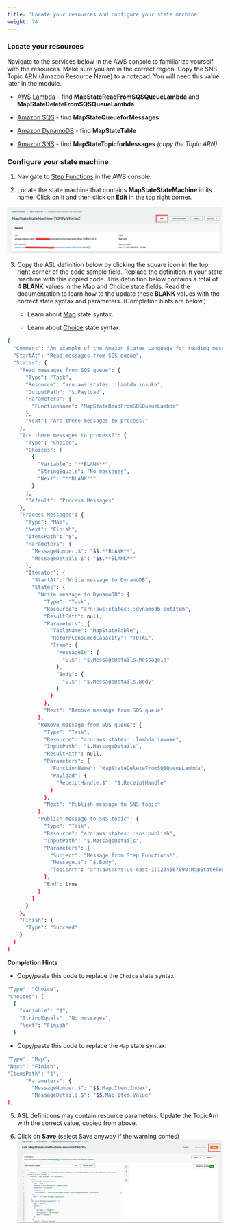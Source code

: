 ```yaml
---
title: 'Locate your resources and configure your state machine'
weight: 74
---
```


### Locate your resources

Navigate to the services below in the AWS console to familiarize yourself with the resources. Make sure you are in the correct region. Copy the SNS Topic ARN (Amazon Resource Name) to a notepad. You will need this value later in the module.

- [AWS Lambda](https://console.aws.amazon.com/lambda/home) - find **MapStateReadFromSQSQueueLambda** and **MapStateDeleteFromSQSQueueLambda**

- [Amazon SQS](https://console.aws.amazon.com/sqs/v2/home) - find **MapStateQueueforMessages**

- [Amazon DynamoDB](https://console.aws.amazon.com/dynamodbv2/home) - find **MapStateTable**

- [Amazon SNS](https://console.aws.amazon.com/sns/v3/home) - find **MapStateTopicforMessages** *(copy the Topic ARN)*

### Configure your state machine

1. Navigate to [Step Functions](https://console.aws.amazon.com/states/home) in the AWS console.

2. Locate the state machine that contains **MapStateStateMachine** in its name. Click on it and then click on **Edit** in the top right corner.

![EDIT](/static/img/module-5/map-state-definition-edit.png)

3. Copy the ASL definition below by clicking the square icon in the top right corner of the code sample field. Replace the definition in your state machine with this copied code. This definition below contains a total of 4 **BLANK** values in the Map and Choice state fields. Read the documentation to learn how to the update these **BLANK** values with the correct state syntax and parameters. (Completion hints are below.)

   - Learn about [Map](https://docs.aws.amazon.com/step-functions/latest/dg/amazon-states-language-map-state.html) state syntax.

   - Learn about [Choice](https://docs.aws.amazon.com/step-functions/latest/dg/amazon-states-language-choice-state.html) state syntax.

```bash
{
  "Comment": "An example of the Amazon States Language for reading messages from an SQS queue and iteratively processing each message.",
  "StartAt": "Read messages from SQS queue",
  "States": {
    "Read messages from SQS queue": {
      "Type": "Task",
      "Resource": "arn:aws:states:::lambda:invoke",
      "OutputPath": "$.Payload",
      "Parameters": {
        "FunctionName": "MapStateReadFromSQSQueueLambda"
      },
      "Next": "Are there messages to process?"
    },
    "Are there messages to process?": {
      "Type": "Choice",
      "Choices": [
        {
          "Variable": "**BLANK**",
          "StringEquals": "No messages",
          "Next": "**BLANK**"
        }
      ],
      "Default": "Process Messages"
    },
    "Process Messages": {
      "Type": "Map",
      "Next": "Finish",
      "ItemsPath": "$",
      "Parameters": {
        "MessageNumber.$": "$$.**BLANK**",
        "MessageDetails.$": "$$.**BLANK**"
      },
      "Iterator": {
        "StartAt": "Write message to DynamoDB",
        "States": {
          "Write message to DynamoDB": {
            "Type": "Task",
            "Resource": "arn:aws:states:::dynamodb:putItem",
            "ResultPath": null,
            "Parameters": {
              "TableName": "MapStateTable",
              "ReturnConsumedCapacity": "TOTAL",
              "Item": {
                "MessageId": {
                  "S.$": "$.MessageDetails.MessageId"
                },
                "Body": {
                  "S.$": "$.MessageDetails.Body"
                }
              }
            },
            "Next": "Remove message from SQS queue"
          },
          "Remove message from SQS queue": {
            "Type": "Task",
            "Resource": "arn:aws:states:::lambda:invoke",
            "InputPath": "$.MessageDetails",
            "ResultPath": null,
            "Parameters": {
              "FunctionName": "MapStateDeleteFromSQSQueueLambda",
              "Payload": {
                "ReceiptHandle.$": "$.ReceiptHandle"
              }
            },
            "Next": "Publish message to SNS topic"
          },
          "Publish message to SNS topic": {
            "Type": "Task",
            "Resource": "arn:aws:states:::sns:publish",
            "InputPath": "$.MessageDetails",
            "Parameters": {
              "Subject": "Message from Step Functions!",
              "Message.$": "$.Body",
              "TopicArn": "arn:aws:sns:us-east-1:1234567890:MapStateTopicforMessages"
            },
            "End": true
          }
        }
      }
    },
    "Finish": {
      "Type": "Succeed"
    }
  }
}
```

**Completion Hints**

- Copy/paste this code to replace the `Choice` state syntax:

```bash
"Type": "Choice",
"Choices": [
  {
    "Variable": "$",
    "StringEquals": "No messages",
    "Next": "Finish"
  }
```

- Copy/paste this code to replace the `Map` state syntax:

```bash
"Type": "Map",
"Next": "Finish",
"ItemsPath": "$",
      "Parameters": {
        "MessageNumber.$": "$$.Map.Item.Index",
        "MessageDetails.$": "$$.Map.Item.Value"
},
```

5. ASL definitions may contain resource parameters. Update the TopicArn with the correct value, copied from above.

6. Click on **Save** (select Save anyway if the warning comes)
   ![save](/static/img/module-5/map-state-definition.png)
